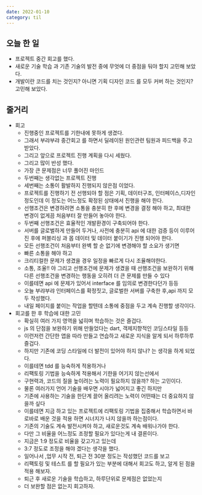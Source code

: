 ```yaml
---
date: 2022-01-10
category: til
---
```


## 오늘 한 일

- 프로젝트 중간 회고를 했다.
- 새로운 기술 학습 과 기존 기술의 발전 중에 무엇에 더 중점을 둬야 할지 고민해 보았다.
- 개발이란 코드를 치는 것인지? 아니면 기획 디자인 코드 를 모두 커버 하는 것인지? 고민해 보았다.

## 줄거리

- 회고
  - 진행중인 프로젝트를 기한내에 못하게 생겼다.
  - 그래서 부랴부랴 중간회고 를 하면서 딜레이된 원인관련 팀원과 피드백을 주고 받았다.
  - 그리고 앞으로 프로젝트 진행 계획을 다시 세웠다.
  - 그리고 많이 반성 했다.
  - 가장 큰 문제점은 너무 풀어진 마인드
  - 두번째는 생각없는 프로젝트 진행
  - 세번째는 소통이 활발하지 진행되지 않은점 이었다.
  - 프로젝트를 진행하기 전 선행되야 할 점은 기획, 데이터구조, 인터페이스,디자인 정도인데 이 정도는 어느정도 확정된 상태에서 진행을 해야 한다.
  - 선행조건은 변경하려면 소통을 충분히 한 후에 변경을 결정 해야 하고, 최대한 변경이 없게끔 처음부터 잘 만들어 놓아야 한다.
  - 두번째 선행조건은 효율적인 개발환경이 구축되어야 한다.
  - 서버를 글로벌하게 만들어 두거나, 사전에 충분히 api 에 대한 검증 등이 이루어 진 후에 퍼블리싱 과 몹 데이터 및 데이터 붙이기가 진행 되어야 한다.
  - 모든 선행조건이 처음부터 완벽 할 순 없기에 변경해야 할 소요가 생기면
  - 빠른 소통을 해야 하고
  - 크리티컬한 문제가 생겼을 경우 일정을 빠르게 다시 조율해야한다.
  - 소통, 조율!! 야 그리고 선행조건에 문제가 생겼을 때 선행조건을 보완하기 위해 다른 선행조건을 변경하는 행동을 오히려 더 큰 문제를 만들 수 있다
  - 이를테면 api 에 문제가 있어서 interface 를 임의로 변경한다던가 등등
  - 오늘 부랴부랴 인터페이스를 확정짓고, 글로벌한 서버를 구축한 후,api 까지 모두 작성했다.
  - 내일 페이지를 붙이는 작업을 할텐데 소통에 중점을 두고 계속 진행할 생각이다.
- 회고를 한 후 학습에 대한 고민
  - 확실히 여러 가지 영역을 넓히며 학습하는 것은 즐겁다.
  - js 의 단점을 보완하기 위해 만들었다는 dart, 객제지향적인 코딩스타일 등등
  - 이런저런 간단한 앱을 따라 만들고 연습하고 새로운 지식을 알게 되서 하루하루 즐겁다.
  - 하지만 기존에 코딩 스타일에 더 발전이 있어야 하지 않나? 는 생각을 하게 되었다.
  - 이를테면 tdd 를 능숙하게 적용하거나
  - 리팩토링 기법을 능숙하게 적용해서 기한을 어기지 않는선에서
  - 구현력과, 코드의 질을 높이려는 노력이 필요하지 않을까? 하는 고민이다.
  - 물론 여러가지 언어 기술을 배우면 시야가 넓어지고 좋긴 하지만
  - 기존에 사용하는 기술을 한단계 끌어 올리려는 노력이 어떤때는 더 중요하지 않을까 싶다
  - 이를테면 지금 하고 있는 프로젝트에 리팩토링 기법을 집중해서 학습하면서 바로바로 배운 것을 적용 하면 시너지가 나지 않을까 하는점이다.
  - 기존의 기술도 계속 발전시켜야 하고, 새로운것도 계속 배워나가야 한다.
  - 다만 그 비율을 어느정도 조정할 필요가 있다는게 내 결론이다.
  - 지금은 1:9 정도로 비율을 갖고가고 있는데
  - 3:7 정도로 조정을 해야 겠다는 생각을 했다.
  - 일어나서 ,업무 시작 전, 퇴근 전 30분 정도는 작성했던 코드를 보고
  - 리팩토링 및 테스트 를 할 필요가 있는 부분에 대해서 회고도 하고, 알게 된 점을 적용 해보자.
  - 퇴근 후 새로운 기술을 학습하고, 하루단위로 문제점은 없었는지
  - 더 보완할 점은 없는지 회고하자.
